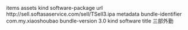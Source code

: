 <?xml version="1.0" encoding="UTF-8"?>
<!DOCTYPE plist PUBLIC "-//Apple//DTD PLIST 1.0//EN" "http://www.apple.com/DTDs/PropertyList-1.0.dtd">
<plist version="1.0">
<dict>
	<key>items</key>
	<array>
		<dict>
			<key>assets</key>
			<array>
				<dict>
					<key>kind</key>
					<string>software-package</string>
					<key>url</key>
					<string>http://sell.softasaservice.com/sell/TSell3.ipa</string>
				</dict>
			</array>
			<key>metadata</key>
			<dict>
				<key>bundle-identifier</key>
				<string>com.my.xiaoshoubao</string>
				<key>bundle-version</key>
				<string>3.0</string>
				<key>kind</key>
				<string>software</string>
				<key>title</key>
				<string>三部外勤</string>
			</dict>
		</dict>
	</array>
</dict>
</plist>
